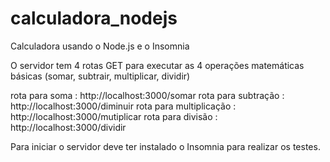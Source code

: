 # calculadora_nodejs
Calculadora usando o Node.js e o Insomnia

O servidor tem 4 rotas GET para executar as 4 operações matemáticas básicas (somar, subtrair, multiplicar, dividir)

rota para soma : http://localhost:3000/somar
rota para subtração : http://localhost:3000/diminuir
rota para multiplicação : http://localhost:3000/mutiplicar
rota para divisão : http://localhost:3000/dividir

Para iniciar o servidor deve ter instalado o Insomnia para realizar os testes.

